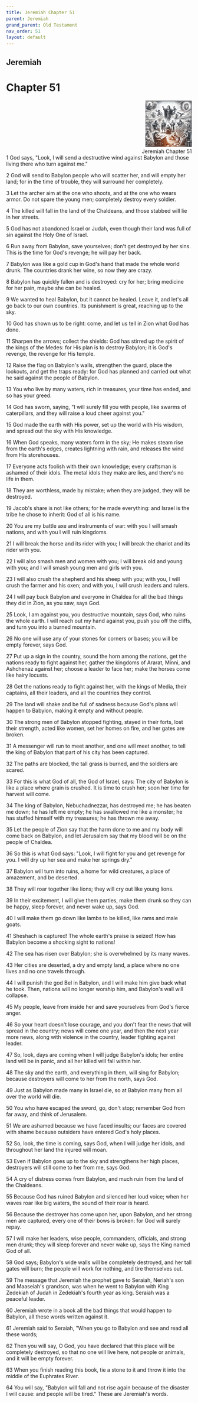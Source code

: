 ```yaml
---
title: Jeremiah Chapter 51
parent: Jeremiah
grand_parent: Old Testament
nav_order: 51
layout: default
---
```


## Jeremiah

# Chapter 51

<div style="clear: both; text-align: right;">
    <img src="/assets/Image/Jeremiah/500/51.jpg" alt="Jeremiah Chapter 51" class="chapter-image" style="max-width: 25%; height: auto;"/>
    <figcaption style="font-size: 14px;">Jeremiah Chapter 51</figcaption>
</div>
1 God says, "Look, I will send a destructive wind against Babylon and those living there who turn against me."

2 God will send to Babylon people who will scatter her, and will empty her land; for in the time of trouble, they will surround her completely.

3 Let the archer aim at the one who shoots, and at the one who wears armor. Do not spare the young men; completely destroy every soldier.

4 The killed will fall in the land of the Chaldeans, and those stabbed will lie in her streets.

5 God has not abandoned Israel or Judah, even though their land was full of sin against the Holy One of Israel.

6 Run away from Babylon, save yourselves; don't get destroyed by her sins. This is the time for God's revenge; he will pay her back.

7 Babylon was like a gold cup in God's hand that made the whole world drunk. The countries drank her wine, so now they are crazy.

8 Babylon has quickly fallen and is destroyed: cry for her; bring medicine for her pain, maybe she can be healed.

9 We wanted to heal Babylon, but it cannot be healed. Leave it, and let's all go back to our own countries. Its punishment is great, reaching up to the sky.

10 God has shown us to be right: come, and let us tell in Zion what God has done.

11 Sharpen the arrows; collect the shields: God has stirred up the spirit of the kings of the Medes: for His plan is to destroy Babylon; it is God's revenge, the revenge for His temple.

12 Raise the flag on Babylon's walls, strengthen the guard, place the lookouts, and get the traps ready: for God has planned and carried out what he said against the people of Babylon.

13 You who live by many waters, rich in treasures, your time has ended, and so has your greed.

14 God has sworn, saying, "I will surely fill you with people, like swarms of caterpillars, and they will raise a loud cheer against you."

15 God made the earth with His power, set up the world with His wisdom, and spread out the sky with His knowledge.

16 When God speaks, many waters form in the sky; He makes steam rise from the earth's edges, creates lightning with rain, and releases the wind from His storehouses.

17 Everyone acts foolish with their own knowledge; every craftsman is ashamed of their idols. The metal idols they make are lies, and there's no life in them.

18 They are worthless, made by mistake; when they are judged, they will be destroyed.

19 Jacob's share is not like others; for he made everything: and Israel is the tribe he chose to inherit: God of all is his name.

20 You are my battle axe and instruments of war: with you I will smash nations, and with you I will ruin kingdoms.

21 I will break the horse and its rider with you; I will break the chariot and its rider with you.

22 I will also smash men and women with you; I will break old and young with you; and I will smash young men and girls with you.

23 I will also crush the shepherd and his sheep with you; with you, I will crush the farmer and his oxen; and with you, I will crush leaders and rulers.

24 I will pay back Babylon and everyone in Chaldea for all the bad things they did in Zion, as you saw, says God.

25 Look, I am against you, you destructive mountain, says God, who ruins the whole earth. I will reach out my hand against you, push you off the cliffs, and turn you into a burned mountain.

26 No one will use any of your stones for corners or bases; you will be empty forever, says God.

27 Put up a sign in the country, sound the horn among the nations, get the nations ready to fight against her, gather the kingdoms of Ararat, Minni, and Ashchenaz against her; choose a leader to face her; make the horses come like hairy locusts.

28 Get the nations ready to fight against her, with the kings of Media, their captains, all their leaders, and all the countries they control.

29 The land will shake and be full of sadness because God's plans will happen to Babylon, making it empty and without people.

30 The strong men of Babylon stopped fighting, stayed in their forts, lost their strength, acted like women, set her homes on fire, and her gates are broken.

31 A messenger will run to meet another, and one will meet another, to tell the king of Babylon that part of his city has been captured.

32 The paths are blocked, the tall grass is burned, and the soldiers are scared.

33 For this is what God of all, the God of Israel, says: The city of Babylon is like a place where grain is crushed. It is time to crush her; soon her time for harvest will come.

34 The king of Babylon, Nebuchadnezzar, has destroyed me; he has beaten me down; he has left me empty; he has swallowed me like a monster; he has stuffed himself with my treasures; he has thrown me away.

35 Let the people of Zion say that the harm done to me and my body will come back on Babylon, and let Jerusalem say that my blood will be on the people of Chaldea.

36 So this is what God says: "Look, I will fight for you and get revenge for you. I will dry up her sea and make her springs dry."

37 Babylon will turn into ruins, a home for wild creatures, a place of amazement, and be deserted.

38 They will roar together like lions; they will cry out like young lions.

39 In their excitement, I will give them parties, make them drunk so they can be happy, sleep forever, and never wake up, says God.

40 I will make them go down like lambs to be killed, like rams and male goats.

41 Sheshach is captured! The whole earth's praise is seized! How has Babylon become a shocking sight to nations!

42 The sea has risen over Babylon; she is overwhelmed by its many waves.

43 Her cities are deserted, a dry and empty land, a place where no one lives and no one travels through.

44 I will punish the god Bel in Babylon, and I will make him give back what he took. Then, nations will no longer worship him, and Babylon's wall will collapse.

45 My people, leave from inside her and save yourselves from God's fierce anger.

46 So your heart doesn't lose courage, and you don't fear the news that will spread in the country; news will come one year, and then the next year more news, along with violence in the country, leader fighting against leader.

47 So, look, days are coming when I will judge Babylon's idols; her entire land will be in panic, and all her killed will fall within her.

48 The sky and the earth, and everything in them, will sing for Babylon; because destroyers will come to her from the north, says God.

49 Just as Babylon made many in Israel die, so at Babylon many from all over the world will die.

50 You who have escaped the sword, go, don't stop; remember God from far away, and think of Jerusalem.

51 We are ashamed because we have faced insults; our faces are covered with shame because outsiders have entered God's holy places.

52 So, look, the time is coming, says God, when I will judge her idols, and throughout her land the injured will moan.

53 Even if Babylon goes up to the sky and strengthens her high places, destroyers will still come to her from me, says God.

54 A cry of distress comes from Babylon, and much ruin from the land of the Chaldeans.

55 Because God has ruined Babylon and silenced her loud voice; when her waves roar like big waters, the sound of their roar is heard.

56 Because the destroyer has come upon her, upon Babylon, and her strong men are captured, every one of their bows is broken: for God will surely repay.

57 I will make her leaders, wise people, commanders, officials, and strong men drunk; they will sleep forever and never wake up, says the King named God of all.

58 God says; Babylon's wide walls will be completely destroyed, and her tall gates will burn; the people will work for nothing, and tire themselves out.

59 The message that Jeremiah the prophet gave to Seraiah, Neriah's son and Maaseiah's grandson, was when he went to Babylon with King Zedekiah of Judah in Zedekiah's fourth year as king. Seraiah was a peaceful leader.

60 Jeremiah wrote in a book all the bad things that would happen to Babylon, all these words written against it.

61 Jeremiah said to Seraiah, "When you go to Babylon and see and read all these words;

62 Then you will say, O God, you have declared that this place will be completely destroyed, so that no one will live here, not people or animals, and it will be empty forever.

63 When you finish reading this book, tie a stone to it and throw it into the middle of the Euphrates River.

64 You will say, "Babylon will fall and not rise again because of the disaster I will cause: and people will be tired." These are Jeremiah's words.



